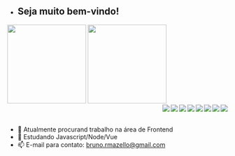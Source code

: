 - ## Seja muito bem-vindo!

<div>
    <img height="180em" src="https://github-readme-stats.vercel.app/api?username=brunomazello&theme=codeSTACKr&show_icons=true" style="max-widht=100%";>
    <img height="180em" src="https://github-readme-stats.vercel.app/api/top-langs/?username=brunomazello&layout=compact&show_icons=true&theme=codeSTACKr" style="max-widht=100%";>
</div>
<div>
    <a href="https://steamcommunity.com/id/isobrickbr/" target="_blank"><img align="right" src="https://img.shields.io/badge/Steam-000000?style=for-the-badge&logo=steam&logoColor=white"></a>
    <img align="right" src="https://img.shields.io/badge/PlayStation-003791?style=for-the-badge&logo=playstation&logoColor=white">
    <a href="https://www.linkedin.com/in/brunomazello/" target="_blank"> <img src="https://camo.githubusercontent.com/c00f87aeebbec37f3ee0857cc4c20b21fefde8a96caf4744383ebfe44a47fe3f/68747470733a2f2f696d672e736869656c64732e696f2f62616467652f2d4c696e6b6564496e2d2532333030373742353f7374796c653d666f722d7468652d6261646765266c6f676f3d6c696e6b6564696e266c6f676f436f6c6f723d7768697465" align="right"  target="_blank"></a>
    <img align="right" src="https://img.shields.io/badge/Node.js-43853D?style=for-the-badge&logo=node.js&logoColor=white">
    <img align="right" src="https://img.shields.io/badge/React-20232A?style=for-the-badge&logo=react&logoColor=61DAFB">
    <img align="right" src="https://img.shields.io/badge/JavaScript-323330?style=for-the-badge&logo=javascript&logoColor=F7DF1E">
    <img align="right" src="https://img.shields.io/badge/HTML5-E34F26?style=for-the-badge&logo=html5&logoColor=white">
    <img align="right" src="https://img.shields.io/badge/CSS3-1572B6?style=for-the-badge&logo=css3&logoColor=white">
</div>

<br>
<br>

- 🔭 Atualmente procurand trabalho na área de Frontend
- 🌱 Estudando Javascript/Node/Vue
- 📫 E-mail para contato: bruno.rmazello@gmail.com

